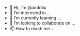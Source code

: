 - 👋 Hi, I’m @andoliu
- 👀 I’m interested in ...
- 🌱 I’m currently learning ...
- 💞️ I’m looking to collaborate on ...
- 📫 How to reach me ...

<!---
andoliu/andoliu is a ✨ special ✨ repository because its `README.md` (this file) appears on your GitHub profile.
You can click the Preview link to take a look at your changes.
--->
